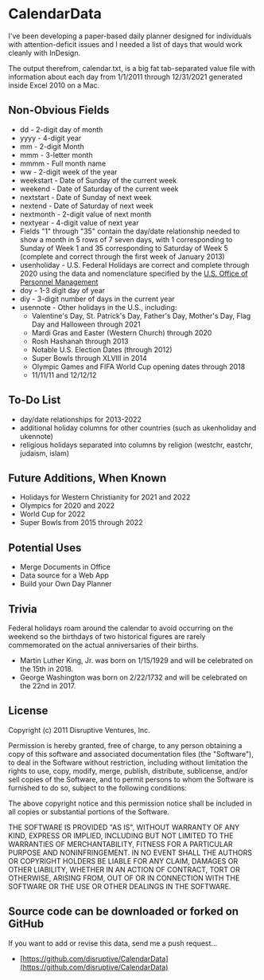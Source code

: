 # CalendarData

I've been developing a paper-based daily planner designed for individuals with attention-deficit issues and I needed a list of days that would work cleanly with InDesign. 

The output therefrom, calendar.txt, is a big fat tab-separated value file with information about each day from 1/1/2011 through 12/31/2021 generated inside Excel 2010 on a Mac. 

## Non-Obvious Fields

* dd - 2-digit day of month
* yyyy - 4-digit year
* mm - 2-digit Month
* mmm - 3-letter month
* mmmm - Full month name
* ww - 2-digit week of the year
* weekstart - Date of Sunday of the current week 
* weekend - Date of Saturday of the current week
* nextstart - Date of Sunday of next week
* nextend - Date of Saturday of next week
* nextmonth - 2-digit value of next month
* nextyear - 4-digit value of next year
* Fields "1" through "35" contain the day/date relationship needed to show a month in 5 rows of 7 seven days, with 1 corresponding to Sunday of Week 1 and 35 corresponding to Saturday of Week 5 (complete and correct through the first week of January 2013)
* usenholiday - U.S. Federal Holidays are correct and complete through 2020 using the data and nomenclature specified by the [U.S. Office of Personnel Management](http://www.opm.gov/operating_status_schedules/fedhol/)
* doy - 1-3 digit day of year
* diy - 3-digit number of days in the current year
* usennote - Other holidays in the U.S., including:
	* Valentine's Day, St. Patrick's Day, Father's Day, Mother's Day, Flag Day and Halloween through 2021
	* Mardi Gras and Easter (Western Church) through 2020
	* Rosh Hashanah through 2013
	* Notable U.S. Election Dates (through 2012)
	* Super Bowls through XLVIII in 2014
	* Olympic Games and FIFA World Cup opening dates through 2018
	* 11/11/11 and 12/12/12

## To-Do List

* day/date relationships for 2013-2022
* additional holiday columns for other countries (such as ukenholiday and ukennote)
* religious holidays separated into columns by religion (westchr, eastchr, judaism, islam)

## Future Additions, When Known

* Holidays for Western Christianity for 2021 and 2022
* Olympics for 2020 and 2022
* World Cup for 2022
* Super Bowls from 2015 through 2022

## Potential Uses

* Merge Documents in Office
* Data source for a Web App
* Build your Own Day Planner

## Trivia

Federal holidays roam around the calendar to avoid occurring on the weekend so the birthdays of two historical figures are rarely commemorated on the actual anniversaries of their births.

* Martin Luther King, Jr. was born on 1/15/1929 and will be celebrated on the 15th in 2018.
* George Washington was born on 2/22/1732 and will be celebrated on the 22nd in 2017.

## License

Copyright (c) 2011 Disruptive Ventures, Inc.

Permission is hereby granted, free of charge, to any person obtaining a copy of this software and associated documentation files (the "Software"), to deal in the Software without restriction, including without limitation the rights to use, copy, modify, merge, publish, distribute, sublicense, and/or sell copies of the Software, and to permit persons to whom the Software is furnished to do so, subject to the following conditions:

The above copyright notice and this permission notice shall be included in all copies or substantial portions of the Software.

THE SOFTWARE IS PROVIDED "AS IS", WITHOUT WARRANTY OF ANY KIND, EXPRESS OR IMPLIED, INCLUDING BUT NOT LIMITED TO THE WARRANTIES OF MERCHANTABILITY, FITNESS FOR A PARTICULAR PURPOSE AND NONINFRINGEMENT. IN NO EVENT SHALL THE AUTHORS OR COPYRIGHT HOLDERS BE LIABLE FOR ANY CLAIM, DAMAGES OR OTHER LIABILITY, WHETHER IN AN ACTION OF CONTRACT, TORT OR OTHERWISE, ARISING FROM, OUT OF OR IN CONNECTION WITH THE SOFTWARE OR THE USE OR OTHER DEALINGS IN THE SOFTWARE.

## Source code can be downloaded or forked on GitHub

If you want to add or revise this data, send me a push request...

* [https://github.com/disruptive/CalendarData](https://github.com/disruptive/CalendarData)